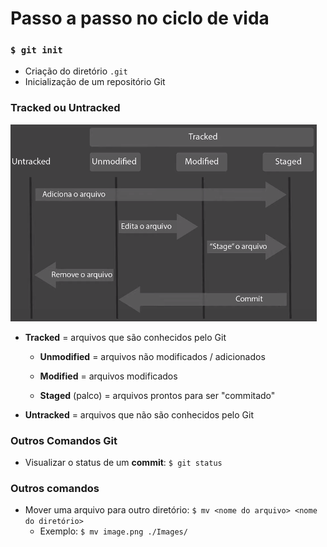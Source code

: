 # Passo a passo no ciclo de vida

### `$ git init`

* Criação do diretório `.git`
* Inicialização de um repositório Git

### Tracked ou Untracked

![representação](./assets/representacao-tracked-e-untracked.png)

* **Tracked** = arquivos que são conhecidos pelo Git

  * **Unmodified** = arquivos não modificados / adicionados

  * **Modified** = arquivos modificados

  * **Staged** (palco) = arquivos prontos para ser "commitado" 

* **Untracked** = arquivos que não são conhecidos pelo Git

### Outros Comandos Git

* Visualizar o status de um **commit**: `$ git status`

### Outros comandos 

* Mover uma arquivo para outro diretório: `$ mv <nome do arquivo> <nome do diretório>`
  * Exemplo: `$ mv image.png ./Images/`